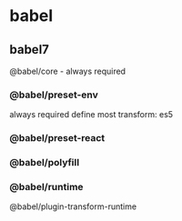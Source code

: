 # babel
## babel7
@babel/core - always required

### @babel/preset-env
always required
define most transform: es5
### @babel/preset-react

### @babel/polyfill

### @babel/runtime

@babel/plugin-transform-runtime
